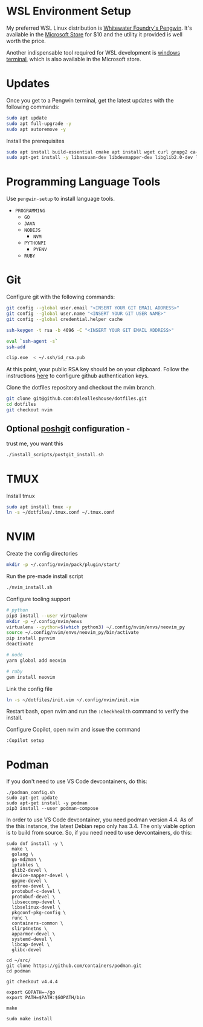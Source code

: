 # WSL Environment Setup

My preferred WSL Linux distribution is [Whitewater Foundry's
Pengwin](https://github.com/WhitewaterFoundry/Pengwin). It's available in the
[Microsoft
Store](https://apps.microsoft.com/store/detail/pengwin-enterprise-8/9N2XZFWMRRQW?hl=en-us&gl=us&rtc=1)
for $10 and the utility it provided is well worth the price.

Another indispensable tool required for WSL development is [windows
terminal](https://apps.microsoft.com/store/detail/windows-terminal/9N0DX20HK701),
which is also available in the Microsoft store.

# Updates
Once you get to a Pengwin terminal, get the latest updates with the following commands:

``` bash
sudo apt update
sudo apt full-upgrade -y
sudo apt autoremove -y
```

Install the prerequisites
``` bash
sudo apt install build-essential cmake apt install wget curl gnupg2 ca-certificates lsb-release apt-transport-https -y
sudo apt-get install -y libassuan-dev libdevmapper-dev libglib2.0-dev libgpgme-dev libgpg-error-dev libostree-dev libseccomp-dev libselinux1-dev libsystemd-dev go-md2man runc conmon -y
```

# Programming Language Tools
Use `pengwin-setup` to install language tools.

- `PROGRAMMING`
	* `GO`
	* `JAVA`
	* `NODEJS`
		- `NVM`
	* `PYTHONPI`
		- `PYENV`
    * `RUBY`

# Git
Configure git with the following commands:

``` bash
git config --global user.email "<INSERT YOUR GIT EMAIL ADDRESS>"
git config --global user.name "<INSERT YOUR GIT USER NAME>"
git config --global credential.helper cache

ssh-keygen -t rsa -b 4096 -C "<INSERT YOUR GIT EMAIL ADDRESS>"

eval `ssh-agent -s`
ssh-add

clip.exe  < ~/.ssh/id_rsa.pub
```

At this point, your public RSA key should be on your clipboard. Follow the
instructions
[here](https://help.github.com/articles/adding-a-new-ssh-key-to-your-github-account/)
to configure github authentication keys.

Clone the dotfiles repository and checkout the nvim branch.

``` bash
git clone git@github.com:dalealleshouse/dotfiles.git
cd dotfiles
git checkout nvim
```

## Optional [poshgit](https://github.com/dahlbyk/posh-git) configuration -
trust me, you want this

``` bash
./install_scripts/postgit_install.sh
```

# TMUX
Install tmux

``` bash
sudo apt install tmux -y
ln -s ~/dotfiles/.tmux.conf ~/.tmux.conf
```

# NVIM
Create the config directories

``` bash
mkdir -p ~/.config/nvim/pack/plugin/start/
```

Run the pre-made install script

``` bash
./nvim_install.sh
```

Configure tooling support
``` bash
# python
pip3 install --user virtualenv
mkdir -p ~/.config/nvim/envs
virtualenv --python=$(which python3) ~/.config/nvim/envs/neovim_py
source ~/.config/nvim/envs/neovim_py/bin/activate
pip install pynvim
deactivate

# node
yarn global add neovim

# ruby
gem install neovim
```

Link the config file
``` bash
ln -s ~/dotfiles/init.vim ~/.config/nvim/init.vim
```

Restart bash, open nvim and run the `:checkhealth` command to verify the
install.

Configure Copilot, open nvim and issue the command
```
:Copilot setup
```

# Podman
If you don't need to use VS Code devcontainers, do this:
```
./podman_config.sh
sudo apt-get update
sudo apt-get install -y podman
pip3 install --user podman-compose
```

In order to use VS Code devcontainer, you need podman version 4.4. As of the
this instance, the latest Debian repo only has 3.4. The only viable option is
to build from source. So, if you need need to use devcontainers, do this:

```
sudo dnf install -y \
  make \
  golang \
  go-md2man \
  iptables \
  glib2-devel \
  device-mapper-devel \
  gpgme-devel \
  ostree-devel \
  protobuf-c-devel \
  protobuf-devel \
  libseccomp-devel \
  libselinux-devel \
  pkgconf-pkg-config \
  runc \
  containers-common \
  slirp4netns \
  apparmor-devel \
  systemd-devel \
  libcap-devel \
  glibc-devel

cd ~/src/
git clone https://github.com/containers/podman.git
cd podman

git checkout v4.4.4

export GOPATH=~/go
export PATH=$PATH:$GOPATH/bin

make

sudo make install
```
